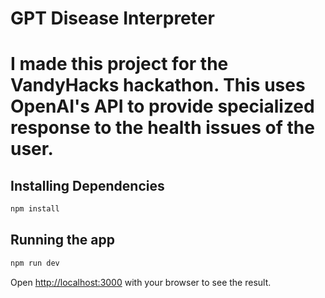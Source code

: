 # GPT Disease Interpreter
# I made this project for the VandyHacks hackathon. This uses OpenAI's API to provide specialized response to the health issues of the user.

## Installing Dependencies

```bash
npm install
```

## Running the app

```bash
npm run dev
```

Open [http://localhost:3000](http://localhost:3000) with your browser to see the result.
